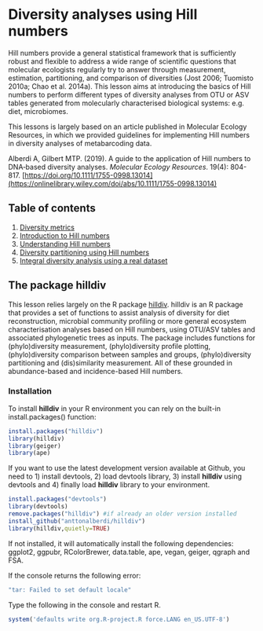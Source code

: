 # Diversity analyses using Hill numbers
Hill numbers provide a general statistical framework that is sufficiently robust and flexible to address a wide range of scientific questions that molecular ecologists regularly try to answer through measurement, estimation, partitioning, and comparison of diversities (Jost 2006; Tuomisto 2010a; Chao et al. 2014a). This lesson aims at introducing the basics of Hill numbers to perform different types of diversity analyses from OTU or ASV tables generated from molecularly characterised biological systems: e.g. diet, microbiomes.

This lessons is largely based on an article published in Molecular Ecology Resources, in which we provided  guidelines for implementing Hill numbers in diversity analyses of metabarcoding data. 

Alberdi A, Gilbert MTP. (2019). A guide to the application of Hill numbers to DNA‐based diversity analyses. *Molecular Ecology Resources*. 19(4): 804-817. [https://doi.org/10.1111/1755-0998.13014](https://onlinelibrary.wiley.com/doi/abs/10.1111/1755-0998.13014)

## Table of contents

1. [Diversity metrics](1-Diversity_metrics.md)
2. [Introduction to Hill numbers](2-Introduction_to_Hill_numbers.md)
3. [Understanding Hill numbers](3-Understanding_Hill_numbers.md)
4. [Diversity partitioning using Hill numbers](4-Diversity_partitioning_and_dissimilarity_measurement.md)
5. [Integral diversity analysis using a real dataset](5-Integral_diversity_analysis_using_a_real_dataset.md)

## The package hilldiv

This lesson relies largely on the R package [hilldiv](https://github.com/anttonalberdi/hilldiv). hilldiv is an R package that provides a set of functions to assist analysis of diversity for diet reconstruction, microbial community profiling or more general ecosystem characterisation analyses based on Hill numbers, using OTU/ASV tables and associated phylogenetic trees as inputs. The package includes functions for (phylo)diversity measurement, (phylo)diversity profile plotting, (phylo)diversity comparison between samples and groups, (phylo)diversity partitioning and (dis)similarity measurement. All of these grounded in abundance-based and incidence-based Hill numbers.

### Installation

To install **hilldiv** in your R environment you can rely on the built-in install.packages() function:
````R
install.packages("hilldiv")
library(hilldiv)
library(geiger)
library(ape)
````
If you want to use the latest development version available at Github, you need to 1) install devtools, 2) load devtools library, 3) install **hilldiv** using devtools and 4) finally load **hilldiv** library to your environment.

````R
install.packages("devtools")
library(devtools)
remove.packages("hilldiv") #if already an older version installed
install_github("anttonalberdi/hilldiv")
library(hilldiv,quietly=TRUE)
````
If not installed, it will automatically install the following dependencies: ggplot2, ggpubr, RColorBrewer, data.table, ape, vegan, geiger, qgraph and FSA.

If the console returns the following error:
````R
"tar: Failed to set default locale"
````
Type the following in the console and restart R.
````R
system('defaults write org.R-project.R force.LANG en_US.UTF-8')
````
